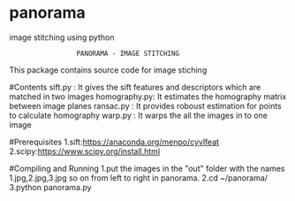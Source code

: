 # panorama
image stitching using python 





                     PANORAMA - IMAGE STITCHING 
This package contains source code for image stiching

#Contents
sift.py : It gives the sift features and descriptors which are matched in two images
homography.py: It estimates the homography matrix between image planes
ransac.py : It provides roboust estimation for points to calculate homography
warp.py : It warps the all the images in to one image

#Prerequisites
1.sift:https://anaconda.org/menpo/cyvlfeat
2.scipy:https://www.scipy.org/install.html


#Compiling and Running
1.put the images in the "out" folder with the names 1.jpg,2.jpg,3.jpg so on from left to right in panorama.
2.cd ~/panorama/
3.python panorama.py
